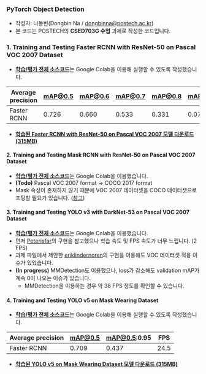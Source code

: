 ### PyTorch Object Detection

* 작성자: 나동빈(Dongbin Na / dongbinna@postech.ac.kr)
* 본 코드는 POSTECH의 **CSED703G 수업** 과제로 작성한 코드입니다.

### 1. Training and Testing Faster RCNN with ResNet-50 on Pascal VOC 2007 Dataset

* <b>[학습/평가 전체 소스코드](/Faster_RCNN_with_ResNet_50_on_PASCAL_VOC_2007.ipynb)</b>는 Google Colab을 이용해 실행할 수 있도록 작성했습니다.

|Average precision|mAP@0.5|mAP@0.6|mAP@0.7|mAP@0.8|mAP@0.9|FPS|
|-----------------|---|---|---|---|---|---|
|Faster RCNN|0.726|0.660|0.533|0.331|0.079|17.1|

* **[학습된 Faster RCNN with ResNet-50 on Pascal VOC 2007 모델 다운로드 (315MB)](https://postechackr-my.sharepoint.com/:u:/g/personal/dongbinna_postech_ac_kr/EQlL8YFVuKVFuk0K_X1RuigBWZO8g9IAuEiHGH-nkZ2PLg?download=1)**

#### 2. Training and Testing Mask RCNN with ResNet-50 on Pascal VOC 2007 Dataset

* <b>[학습/평가 전체 소스코드](/Mask_RCNN_with_ResNet_50_on_PASCAL_VOC_2007.ipynb)</b>는 Google Colab을 이용했습니다.
* <b>(Todo)</b> Pascal VOC 2007 format → COCO 2017 format
* Mask 속성이 존재하지 않기 때문에 VOC 2007 데이터셋을 COCO 데이터셋으로 포팅할 필요가 있습니다. ([참고](https://github.com/open-mmlab/mmdetection/issues/26))

#### 3. Training and Testing YOLO v3 with DarkNet-53 on Pascal VOC 2007 Dataset

* <b>[학습/평가 전체 소스코드](/YOLO_v3_with_DarkNet_53_on_PASCAL_VOC_2007.ipynb)</b>는 Google Colab을 이용했습니다.
* 먼저 [Peterisfar](https://github.com/Peterisfar/YOLOV3)의 구현을 참고했으나 학습 속도 및 FPS 속도가 너무 느립니다. (2 FPS)
* 과제 파일에서 제안한 [eriklindernoren](https://github.com/eriklindernoren/PyTorch-YOLOv3)의 구현을 이용해도 VOC 데이터셋 적용 이슈가 있었습니다.
* <b>(In progress)</b> MMDetection도 이용했으나, loss가 감소해도 validation mAP가 계속 0이 나오는 이슈가 있습니다.
    * MMDetection을 이용하는 경우 약 38 FPS 정도를 확인할 수 있습니다.

#### 4. Training and Testing YOLO v5 on Mask Wearing Dataset

* <b>[학습/평가 전체 소스코드](/YOLO_v5_on_Mask_Wearing_Dataset.ipynb)</b>는 Google Colab을 이용해 실행할 수 있도록 작성했습니다.

|Average precision|mAP@0.5|mAP@0.5:0.95|FPS|
|-----------------|---|---|---|
|Faster RCNN|0.709|0.437|24.5|

* **[학습된 YOLO v5 on Mask Wearing Dataset 모델 다운로드 (315MB)](https://postechackr-my.sharepoint.com/:u:/g/personal/dongbinna_postech_ac_kr/EcuZ5uleQ9ZNgVYlxTeGsmkBwL6WnD41WgPbzFyOj-Y-KQ?download=1)**
